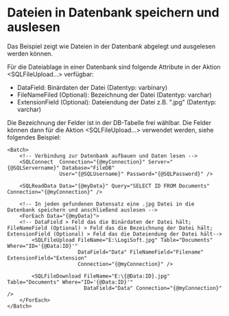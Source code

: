 # Dateien in Datenbank speichern und auslesen
Das Beispiel zeigt wie Dateien in der Datenbank abgelegt und ausgelesen werden können.

Für die Dateiablage in einer Datenbank sind folgende Attribute in der Aktion <SQLFileUpload...> verfügbar:

*   DataField: Binärdaten der Datei (Datentyp: varbinary)
*   FileNameFiled (Optional): Bezeichnung der Datei (Datentyp: varchar)
*   ExtensionField (Optional): Dateiendung der Datei z.B. ".jpg" (Datentyp: varchar)

Die Bezeichnung der Felder ist in der DB-Tabelle frei wählbar. Die Felder können dann für die Aktion <SQLFileUpload...> verwendet werden, siehe folgendes Beispiel:

```text-x-trilium-auto
<Batch>
    <!-- Verbindung zur Datenbank aufbauen und Daten lesen -->
    <SQLConnect  Connection="{@myConnection}" Server="{@SQLServername}" Database="FileDB" 
                 User="{@SQLUsername}" Password="{@SQLPassword}" />
                    
    <SQLReadData Data="{@myData}" Query="SELECT ID FROM Documents" Connection="{@myConnection}" />
    
    <!-- In jeden gefundenen Datensatz eine .jpg Datei in die Datenbank speichern und anschließend auslesen -->
    <ForEach Data="{@myData}">
    <!-- DataField > Feld das die Binärdaten der Datei hält; FileNameField (Optional) > Feld das die Bezeichnung der Datei hält; ExtensionField (Optional) > Feld das die Dateiendung der Datei hält-->
        <SQLFileUpload FileName="E:\LogiSoft.jpg" Table="Documents" Where="ID='{@Data:ID}'" 
                       DataField="Data" FileNameField="Filename" ExtensionField="Extension" 
                       Connection="{@myConnection}" />
                            
        <SQLFileDownload FileName="E:\{@Data:ID}.jpg" Table="Documents" Where="ID='{@Data:ID}'" 
                         DataField="Data" Connection="{@myConnection}" />
    </ForEach>
</Batch>
```